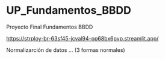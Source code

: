 # UP_Fundamentos_BBDD
Proyecto Final Fundamentos BBDD

https://strploy-br-63sf45-jcval94-pp68bx6pvp.streamlit.app/

Normalizarción de datos ... (3 formas normales)

